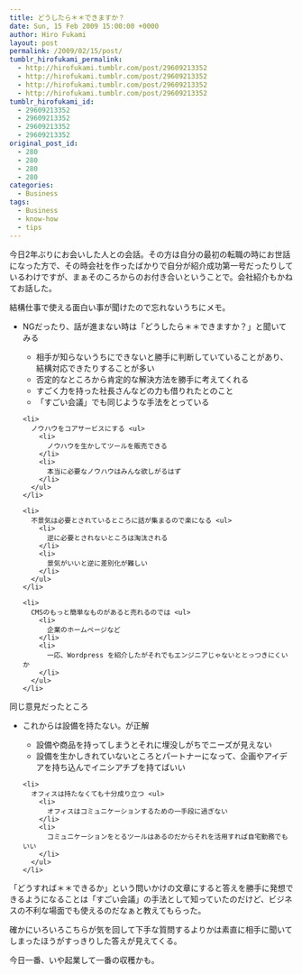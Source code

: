 ```yaml
---
title: どうしたら＊＊できますか？
date: Sun, 15 Feb 2009 15:00:00 +0000
author: Hiro Fukami
layout: post
permalink: /2009/02/15/post/
tumblr_hirofukami_permalink:
  - http://hirofukami.tumblr.com/post/29609213352
  - http://hirofukami.tumblr.com/post/29609213352
  - http://hirofukami.tumblr.com/post/29609213352
  - http://hirofukami.tumblr.com/post/29609213352
tumblr_hirofukami_id:
  - 29609213352
  - 29609213352
  - 29609213352
  - 29609213352
original_post_id:
  - 280
  - 280
  - 280
  - 280
categories:
  - Business
tags:
  - Business
  - know-how
  - tips
---
```

<div class="section">
  <p>
    今日2年ぶりにお会いした人との会話。その方は自分の最初の転職の時にお世話になった方で、その時会社を作ったばかりで自分が紹介成功第一号だったりしているわけですが、まぁそのころからのお付き合いということで。会社紹介もかねてお話した。
  </p>
  
  <p>
    結構仕事で使える面白い事が聞けたので忘れないうちにメモ。
  </p>
  
  <ul>
    <li>
      NGだったり、話が進まない時は「どうしたら＊＊できますか？」と聞いてみる</p> <ul>
        <li>
          相手が知らないうちにできないと勝手に判断していていることがあり、結構対応できたりすることが多い
        </li>
        <li>
          否定的なところから肯定的な解決方法を勝手に考えてくれる
        </li>
        <li>
          すごく力を持った社長さんなどの力も借りれたとのこと
        </li>
        <li>
          「すごい会議」でも同じような手法をとっている
        </li>
      </ul>
    </li>
    
    <li>
      ノウハウをコアサービスにする <ul>
        <li>
          ノウハウを生かしてツールを販売できる
        </li>
        <li>
          本当に必要なノウハウはみんな欲しがるはず
        </li>
      </ul>
    </li>
    
    <li>
      不景気は必要とされているところに話が集まるので楽になる <ul>
        <li>
          逆に必要とされないところは淘汰される
        </li>
        <li>
          景気がいいと逆に差別化が難しい
        </li>
      </ul>
    </li>
    
    <li>
      CMSのもっと簡単なものがあると売れるのでは <ul>
        <li>
          企業のホームページなど
        </li>
        <li>
          一応、Wordpress を紹介したがそれでもエンジニアじゃないととっつきにくいか
        </li>
      </ul>
    </li>
  </ul>
  
  <p>
    同じ意見だったところ
  </p>
  
  <ul>
    <li>
      これからは設備を持たない。が正解</p> <ul>
        <li>
          設備や商品を持ってしまうとそれに埋没しがちでニーズが見えない
        </li>
        <li>
          設備を生かしきれていないところとパートナーになって、企画やアイデアを持ち込んでイニシアチブを持てばいい
        </li>
      </ul>
    </li>
    
    <li>
      オフィスは持たなくても十分成り立つ <ul>
        <li>
          オフィスはコミュニケーションするための一手段に過ぎない
        </li>
        <li>
          コミュニケーションをとるツールはあるのだからそれを活用すれば自宅勤務でもいい
        </li>
      </ul>
    </li>
  </ul>
  
  <p>
    「どうすれば＊＊できるか」という問いかけの文章にすると答えを勝手に発想できるようになることは「すごい会議」の手法として知っていたのだけど、ビジネスの不利な場面でも使えるのだなぁと教えてもらった。
  </p>
  
  <p>
    確かにいろいろこちらが気を回して下手な質問するよりかは素直に相手に聞いてしまったほうがすっきりした答えが見えてくる。
  </p>
  
  <p>
    今日一番、いや起業して一番の収穫かも。
  </p>
</div>